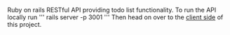 Ruby on rails RESTful API providing todo list functionality. 
To run the API locally run
'''
rails server -p 3001
'''
Then head on over to the [client side](https://github.com/ryanwdale/todo-list-frontend) of this project. 